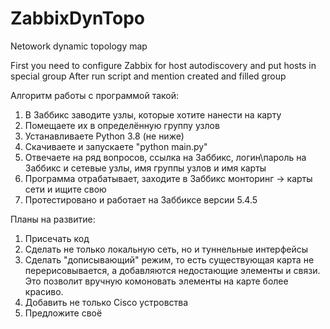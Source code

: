 # ZabbixDynTopo
Netowork dynamic topology map

First you need to configure Zabbix for host autodiscovery and put hosts in special group
After run script and mention created and filled group

Алгоритм работы с программой такой:
1) В Заббикс заводите узлы, которые хотите нанести на карту
2) Помещаете их в определённую группу узлов
3) Устанавливаете Python 3.8 (не ниже)
4) Скачиваете и запускаете "python main.py"
5) Отвечаете на ряд вопросов, ссылка на Заббикс, логин\пароль на Заббикс и сетевые узлы, имя группы узлов и имя карты
6) Программа отрабатывает, заходите в Заббикс монторинг -> карты сети и ищите свою
7) Протестировано и работает на Заббиксе версии 5.4.5


Планы на развитие:
1) Присечать код
2) Сделать не только локальную сеть, но и туннельные интерфейсы
3) Сделать "дописывающий" режим, то есть существующая карта не перерисовывается, а добавляются недостающие элементы и связи. Это позволит вручную комоновать элементы на карте более красиво.
4) Добавить не только Cisco устровства
5) Предложите своё
